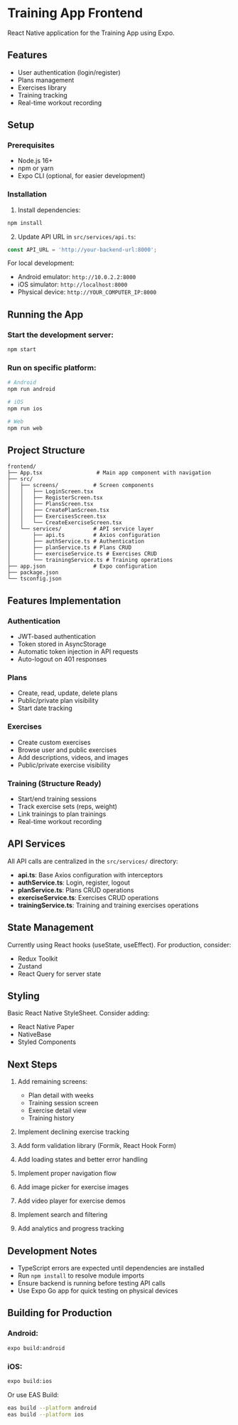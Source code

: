 # Training App Frontend

React Native application for the Training App using Expo.

## Features

- User authentication (login/register)
- Plans management
- Exercises library
- Training tracking
- Real-time workout recording

## Setup

### Prerequisites

- Node.js 16+
- npm or yarn
- Expo CLI (optional, for easier development)

### Installation

1. Install dependencies:
```bash
npm install
```

2. Update API URL in `src/services/api.ts`:
```typescript
const API_URL = 'http://your-backend-url:8000';
```

For local development:
- Android emulator: `http://10.0.2.2:8000`
- iOS simulator: `http://localhost:8000`
- Physical device: `http://YOUR_COMPUTER_IP:8000`

## Running the App

### Start the development server:
```bash
npm start
```

### Run on specific platform:
```bash
# Android
npm run android

# iOS
npm run ios

# Web
npm run web
```

## Project Structure

```
frontend/
├── App.tsx                 # Main app component with navigation
├── src/
│   ├── screens/           # Screen components
│   │   ├── LoginScreen.tsx
│   │   ├── RegisterScreen.tsx
│   │   ├── PlansScreen.tsx
│   │   ├── CreatePlanScreen.tsx
│   │   ├── ExercisesScreen.tsx
│   │   └── CreateExerciseScreen.tsx
│   └── services/          # API service layer
│       ├── api.ts         # Axios configuration
│       ├── authService.ts # Authentication
│       ├── planService.ts # Plans CRUD
│       ├── exerciseService.ts # Exercises CRUD
│       └── trainingService.ts # Training operations
├── app.json               # Expo configuration
├── package.json
└── tsconfig.json
```

## Features Implementation

### Authentication
- JWT-based authentication
- Token stored in AsyncStorage
- Automatic token injection in API requests
- Auto-logout on 401 responses

### Plans
- Create, read, update, delete plans
- Public/private plan visibility
- Start date tracking

### Exercises
- Create custom exercises
- Browse user and public exercises
- Add descriptions, videos, and images
- Public/private exercise visibility

### Training (Structure Ready)
- Start/end training sessions
- Track exercise sets (reps, weight)
- Link trainings to plan trainings
- Real-time workout recording

## API Services

All API calls are centralized in the `src/services/` directory:

- **api.ts**: Base Axios configuration with interceptors
- **authService.ts**: Login, register, logout
- **planService.ts**: Plans CRUD operations
- **exerciseService.ts**: Exercises CRUD operations
- **trainingService.ts**: Training and training exercises operations

## State Management

Currently using React hooks (useState, useEffect). For production, consider:
- Redux Toolkit
- Zustand
- React Query for server state

## Styling

Basic React Native StyleSheet. Consider adding:
- React Native Paper
- NativeBase
- Styled Components

## Next Steps

1. Add remaining screens:
   - Plan detail with weeks
   - Training session screen
   - Exercise detail view
   - Training history

2. Implement declining exercise tracking
3. Add form validation library (Formik, React Hook Form)
4. Add loading states and better error handling
5. Implement proper navigation flow
6. Add image picker for exercise images
7. Add video player for exercise demos
8. Implement search and filtering
9. Add analytics and progress tracking

## Development Notes

- TypeScript errors are expected until dependencies are installed
- Run `npm install` to resolve module imports
- Ensure backend is running before testing API calls
- Use Expo Go app for quick testing on physical devices

## Building for Production

### Android:
```bash
expo build:android
```

### iOS:
```bash
expo build:ios
```

Or use EAS Build:
```bash
eas build --platform android
eas build --platform ios
```
